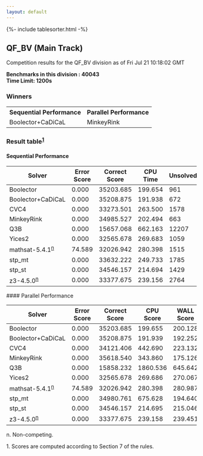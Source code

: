 ```yaml
---
layout: default
---
```

{%- include tablesorter.html -%}

##  QF_BV (Main Track)

Competition results for the QF_BV division as of Fri Jul 21 10:18:02 GMT

**Benchmarks in this division : 40043** 
<br/>
**Time Limit: 1200s**

### Winners
<table>
<tr>
<th class="center">Sequential Performance</th>
<th class="center">Parallel Performance</th>
</tr>
<tr class="center">
<td>Boolector+CaDiCaL</td>
<td>MinkeyRink</td>
</tr>
</table>

### Result table<sup><a href="#fn1">1</a></sup>


#### Sequential Performance
<table id="sequential" class="result sorted">
<thead>
<tr>
<th class="center">Solver</th>
<th class="center">Error Score</th>
<th class="center">Correct Score</th>
<th class="center">CPU Time</th>
<th class="center">Unsolved</th>
</tr>
</thead>
<tr>
<td>Boolector</td>
<td class="right">0.000</td>
<td class="right">35203.685</td>
<td class="right">199.654</td>
<td class="right">961</td>
</tr>
<tr>
<td>Boolector+CaDiCaL</td>
<td class="right">0.000</td>
<td class="right">35208.875</td>
<td class="right">191.938</td>
<td class="right">672</td>
</tr>
<tr>
<td>CVC4</td>
<td class="right">0.000</td>
<td class="right">33273.501</td>
<td class="right">263.500</td>
<td class="right">1578</td>
</tr>
<tr>
<td>MinkeyRink</td>
<td class="right">0.000</td>
<td class="right">34985.527</td>
<td class="right">202.494</td>
<td class="right">663</td>
</tr>
<tr>
<td>Q3B</td>
<td class="right">0.000</td>
<td class="right">15657.068</td>
<td class="right">662.163</td>
<td class="right">12207</td>
</tr>
<tr>
<td>Yices2</td>
<td class="right">0.000</td>
<td class="right">32565.678</td>
<td class="right">269.683</td>
<td class="right">1059</td>
</tr>
<tr>
<td>mathsat-5.4.1<SUP><a href="#fn">n</a></SUP>
</td>
<td class="right">74.589</td>
<td class="right">32026.942</td>
<td class="right">280.398</td>
<td class="right">1515</td>
</tr>
<tr>
<td>stp_mt</td>
<td class="right">0.000</td>
<td class="right">33632.222</td>
<td class="right">249.733</td>
<td class="right">1785</td>
</tr>
<tr>
<td>stp_st</td>
<td class="right">0.000</td>
<td class="right">34546.157</td>
<td class="right">214.694</td>
<td class="right">1429</td>
</tr>
<tr>
<td>z3-4.5.0<SUP><a href="#fn">n</a></SUP>
</td>
<td class="right">0.000</td>
<td class="right">33377.675</td>
<td class="right">239.156</td>
<td class="right">2764</td>
</tr>

</table>
#### Parallel Performance
<table id="parallel" class="result sorted">
<thead>
<tr>
<th class="center">Solver</th>
<th class="center">Error Score</th>
<th class="center">Correct Score</th>
<th class="center">CPU Score</th>
<th class="center">WALL Score</th>
<th class="center">Unsolved</th>
</tr>
</thead>
<tr>
<td>Boolector</td>
<td class="right">0.000</td>
<td class="right">35203.685</td>
<td class="right">199.655</td>
<td class="right">200.128</td>
<td class="right">961</td>
</tr>
<tr>
<td>Boolector+CaDiCaL</td>
<td class="right">0.000</td>
<td class="right">35208.875</td>
<td class="right">191.939</td>
<td class="right">192.252</td>
<td class="right">672</td>
</tr>
<tr>
<td>CVC4</td>
<td class="right">0.000</td>
<td class="right">34121.406</td>
<td class="right">442.690</td>
<td class="right">223.132</td>
<td class="right">1334</td>
</tr>
<tr>
<td>MinkeyRink</td>
<td class="right">0.000</td>
<td class="right">35618.540</td>
<td class="right">343.860</td>
<td class="right">175.126</td>
<td class="right">558</td>
</tr>
<tr>
<td>Q3B</td>
<td class="right">0.000</td>
<td class="right">15858.232</td>
<td class="right">1860.536</td>
<td class="right">645.642</td>
<td class="right">11994</td>
</tr>
<tr>
<td>Yices2</td>
<td class="right">0.000</td>
<td class="right">32565.678</td>
<td class="right">269.686</td>
<td class="right">270.067</td>
<td class="right">1059</td>
</tr>
<tr>
<td>mathsat-5.4.1<SUP><a href="#fn">n</a></SUP>
</td>
<td class="right">74.589</td>
<td class="right">32026.942</td>
<td class="right">280.398</td>
<td class="right">280.987</td>
<td class="right">1515</td>
</tr>
<tr>
<td>stp_mt</td>
<td class="right">0.000</td>
<td class="right">34980.761</td>
<td class="right">675.628</td>
<td class="right">194.640</td>
<td class="right">1280</td>
</tr>
<tr>
<td>stp_st</td>
<td class="right">0.000</td>
<td class="right">34546.157</td>
<td class="right">214.695</td>
<td class="right">215.046</td>
<td class="right">1429</td>
</tr>
<tr>
<td>z3-4.5.0<SUP><a href="#fn">n</a></SUP>
</td>
<td class="right">0.000</td>
<td class="right">33377.675</td>
<td class="right">239.158</td>
<td class="right">239.451</td>
<td class="right">2764</td>
</tr>
</table>
<span id="fn"> n. Non-competing.</span>

<span id="fn1"> 1. Scores are computed according to Section 7 of the rules.</span>


